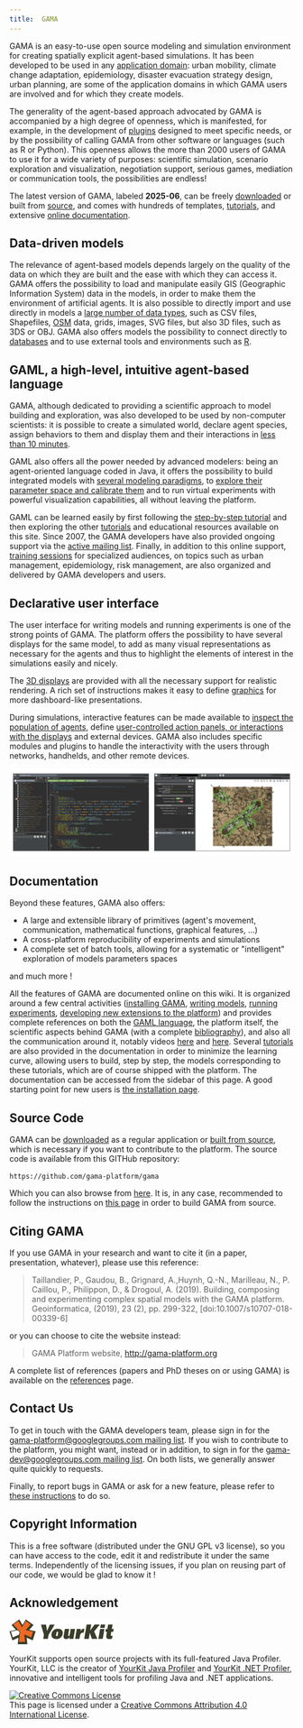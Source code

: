 ```yaml
---
title:  GAMA
---
```



GAMA is an easy-to-use open source modeling and simulation environment for creating spatially explicit agent-based simulations. 
It has been developed to be used in any [application domain](projects): urban mobility, climate change adaptation, epidemiology, disaster evacuation strategy design, urban planning, are some of the application domains in which GAMA users are involved and for which they create models.

The generality of the agent-based approach advocated by GAMA is accompanied by a high degree of openness, which is manifested, for example, in the development of [plugins](InstallingPlugins#selected-plugins-provided-by-the-gama-community) designed to meet specific needs, or by the possibility of calling GAMA from other software or languages (such as R or Python). 
This openness allows the more than 2000 users of GAMA to use it for a wide variety of purposes: scientific simulation, scenario exploration and visualization, negotiation support, serious games, mediation or communication tools, the possibilities are endless! 

The latest version of GAMA, labeled **2025-06**, can be freely [downloaded](https://gama-platform.github.io/download) or built from [source](https://github.com/gama-platform/gama/), and comes with hundreds of templates, [tutorials](Tutorials), and extensive [online documentation](#Documentation).

## Data-driven models

The relevance of agent-based models depends largely on the quality of the data on which they are built and the ease with which they can access it. GAMA offers the possibility to load and manipulate easily GIS (Geographic Information System) data in the models, in order to make them the environment of artificial agents. It is also possible to directly import and use directly in models a [large number of data types](DataTypes), such as CSV files, Shapefiles, [OSM](ManipulateOSMDatas) data, grids, images, SVG files, but also 3D files, such as 3DS or OBJ. GAMA also offers models the possibility to connect directly to [databases](UsingDatabase) and to use external tools and environments such as [R](CallingR).


## GAML, a high-level, intuitive agent-based language

GAMA, although dedicated to providing a scientific approach to model building and exploration, was also developed to be used by non-computer scientists: it is possible to create a simulated world, declare agent species, assign behaviors to them and display them and their interactions in [less than 10 minutes](https://www.youtube.com/watch?v=YGHw1LSzd-E). 

GAML also offers all the power needed by advanced modelers: being an agent-oriented language coded in Java, it offers the possibility to build integrated models with [several modeling paradigms](MultiParadigmModeling), to [explore their parameter space and calibrate them](ExploringModels) and to run virtual experiments with powerful visualization capabilities, all without leaving the platform.

GAML can be learned easily by first following the [step-by-step tutorial](LearnGAMLStepByStep) and then exploring the other [tutorials](Tutorials) and educational resources available on this site. Since 2007, the GAMA developers have also provided ongoing support via the [active mailing list](https://groups.google.com/forum/#!forum/gama-platform). Finally, in addition to this online support, [training sessions](TrainingSession) for specialized audiences, on topics such as urban management, epidemiology, risk management, are also organized and delivered by GAMA developers and users. 

## Declarative user interface

The user interface for writing models and running experiments is one of the strong points of GAMA. The platform offers the possibility to have several displays for the same model, to add as many visual representations as necessary for the agents and thus to highlight the elements of interest in the simulations easily and nicely. 

The [3D displays](Defining3DDisplays) are provided with all the necessary support for realistic rendering. A rich set of instructions makes it easy to define [graphics](DefiningCharts) for more dashboard-like presentations.

During simulations, interactive features can be made available to [inspect the population of agents](InspectorsAndMonitors), define [user-controlled action panels, or interactions with the displays](DefiningUserInteraction) and external devices. GAMA also includes specific modules and plugins to handle the interactivity with the users through networks, handhelds, and other remote devices. 

![Declarative User Interface](/resources/images/general/welcome_page_modeling_simulation_perspective.png)  

## Documentation

Beyond these features, GAMA also offers:

* A large and extensible library of primitives (agent's movement, communication, mathematical functions, graphical features, ...)
* A cross-platform reproducibility of experiments and simulations
* A complete set of batch tools, allowing for a systematic or "intelligent" exploration of models parameters spaces

and much more ! 

All the features of GAMA are documented online on this wiki. It is organized around a few central activities ([installing GAMA](Installation), [writing models](WritingModels), [running experiments](LaunchingExperiments), [developing new extensions to the platform](DevelopingExtensions)) and provides complete references on both the [GAML language](GamlLanguage), the platform itself, the scientific aspects behind GAMA (with a complete [bibliography](References)), and also all the communication around it, notably videos [here](Resources_TrainingVideos) and [here](LargeProjects). Several [tutorials](Tutorials) are also provided in the documentation in order to minimize the learning curve, allowing users to build, step by step, the models corresponding to these tutorials, which are of course shipped with the platform. The documentation can be accessed from the sidebar of this page. A good starting point for new users is [the installation page](Installation).

## Source Code
GAMA can be [downloaded](https://gama-platform.org/download) as a regular application or [built from source](https://github.com/gama-platform/gama), which is necessary if you want to contribute to the platform. The source code is available from this GITHub repository:

```
https://github.com/gama-platform/gama
```

Which you can also browse from [here](https://github.com/gama-platform/gama).
It is, in any case, recommended to follow the instructions on [this page](InstallingGitVersion) in order to build GAMA from source.

## Citing GAMA
If you use GAMA in your research and want to cite it (in a paper, presentation, whatever), please use this reference:

> Taillandier, P., Gaudou, B., Grignard, A.,Huynh, Q.-N., Marilleau, N., P. Caillou, P., Philippon, D., & Drogoul, A. (2019). Building, composing and experimenting complex spatial models with the GAMA platform. Geoinformatica, (2019), 23 (2), pp. 299-322, [doi:10.1007/s10707-018-00339-6]

or you can choose to cite the website instead:

> GAMA Platform website, http://gama-platform.org

A complete list of references (papers and PhD theses on or using GAMA) is available on the [references](References) page.

## Contact Us
To get in touch with the GAMA developers team, please sign in for the [gama-platform@googlegroups.com mailing list](http://groups.google.com/group/gama-platform). If you wish to contribute to the platform, you might want, instead or in addition, to sign in for the [gama-dev@googlegroups.com mailing list](http://groups.google.com/group/gama-dev). On both lists, we generally answer quite quickly to requests.

Finally, to report bugs in GAMA or ask for a new feature, please refer to  [these instructions](Troubleshooting#Submitting_an_Issue) to do so.

## Copyright Information
This is a free software (distributed under the GNU GPL v3 license), so you can have access to the code, edit it and redistribute it under the same terms. Independently of the licensing issues, if you plan on reusing part of our code, we would be glad to know it !


## Acknowledgement  

![YourKit logo](/resources/images/introduction/yourkit_logo.png)  

YourKit supports open source projects with its full-featured Java Profiler.
YourKit, LLC is the creator of <a href="https://www.yourkit.com/java/profiler/index.jsp">YourKit Java Profiler</a>
and <a href="https://www.yourkit.com/.net/profiler/index.jsp">YourKit .NET Profiler</a>,
innovative and intelligent tools for profiling Java and .NET applications.

<a rel="license" href="http://creativecommons.org/licenses/by/4.0/"><img alt="Creative Commons License" src="https://i.creativecommons.org/l/by/4.0/88x31.png" /></a><br />This page is licensed under a <a rel="license" href="http://creativecommons.org/licenses/by/4.0/">Creative Commons Attribution 4.0 International License</a>.
